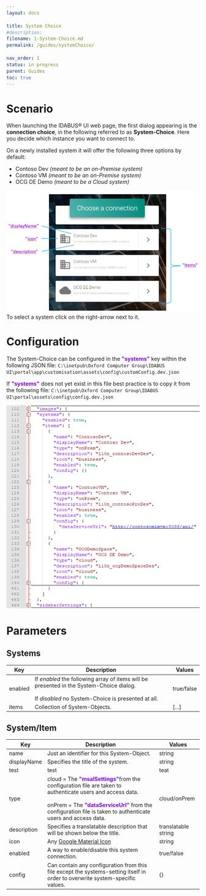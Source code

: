 ```yaml
---
layout: docs

title: System Choice
#description:
filename: 1-System-Choice.md
permalink: /guides/systemChoice/

nav_order: 1
status: in progress
parent: Guides
toc: true
---
```


# Scenario

When launching the IDABUS® UI web page, the first dialog appearing is the **connection choice**, in the following referred to as **System-Choice**. Here you decide which instance you want to connect to. 

On a newly installed system it will offer the following three options by default:
- Contoso Dev _(meant to be an on-Premise system)_
- Contoso VM _(meant to be an on-Premise system)_
- OCG DE Demo _(meant to be a Cloud system)_

![image.png](/img/image-a10da482-9f75-401d-b51b-27eb310ce659.png)
To select a system click on the right-arrow next to it.



# Configuration
The System-Choice can be configured in the <span style="color: #8000FC">**"systems"**</span> key within the following JSON file:
`C:\inetpub\Oxford Computer Group\IDABUS UI\portal\app\customisation\assets\config\customConfig.dev.json`

If <span style="color: #8000FC">**"systems"**</span> does not yet exist in this file best practice is to copy it from the following file:
`C:\inetpub\Oxford Computer Group\IDABUS UI\portal\assets\config\config.dev.json`

![image.png](/img/image-67918518-a557-4308-bb37-947807f0b792.png)

# Parameters
## Systems

| Key | Description | Values
| ----------|----------|---------
| enabled | If _enabled_ the following array of items will be presented in the System-Choice dialog. <br><br>If _disabled_ no System-Choice is presented at all.| true/false |
| items | Collection of System-Objects. | [...] |


## System/Item

Key | Description | Values
----|-------------|---------
name | Just an identifier for this System-Object. | string
displayName | Specifies the title of the system. | string
test | test | teat
type | cloud = The <span style="color: #8000FC">**"msalSettings"**</span>from the configuration file are taken to authenticate users and access data.<br><br>onPrem = The <span style="color: #8000FC"> **"dataServiceUrl"** </span> from the configuration file is taken to authenticate users and access data. | cloud/onPrem
description | Specifies a translatable description that will be shown below the title. | translatable string
icon | Any [Google Material Icon](https://fonts.google.com/icons?style=baseline) | string
enabled | A way to enable/disable this system connection. | true/false
config | Can contain any configuration from this file except the systems-setting itself in order to overwrite system-specific values. | {}
